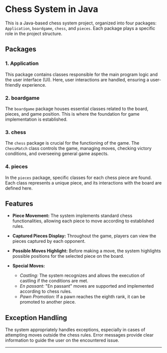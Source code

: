 # Chess System in Java

This is a Java-based chess system project, organized into four packages: `Application`, `boardgame`, `chess`, and `pieces`. Each package plays a specific role in the project structure.

## Packages

### 1. Application
This package contains classes responsible for the main program logic and the user interface (UI). Here, user interactions are handled, ensuring a user-friendly experience.

### 2. boardgame
The `boardgame` package houses essential classes related to the board, pieces, and game position. This is where the foundation for game implementation is established.

### 3. chess
The `chess` package is crucial for the functioning of the game. The `ChessMatch` class controls the game, managing moves, checking victory conditions, and overseeing general game aspects.

### 4. pieces
In the `pieces` package, specific classes for each chess piece are found. Each class represents a unique piece, and its interactions with the board are defined here.

## Features

- **Piece Movement:** The system implements standard chess functionalities, allowing each piece to move according to established rules.

- **Captured Pieces Display:** Throughout the game, players can view the pieces captured by each opponent.

- **Possible Moves Highlight:** Before making a move, the system highlights possible positions for the selected piece on the board.

- **Special Moves:**
  - *Castling:* The system recognizes and allows the execution of castling if the conditions are met.
  - *En passant:* "En passant" moves are supported and implemented according to chess rules.
  - *Pawn Promotion:* If a pawn reaches the eighth rank, it can be promoted to another piece.

## Exception Handling

The system appropriately handles exceptions, especially in cases of attempting moves outside the chess rules. Error messages provide clear information to guide the user on the encountered issue.

---
